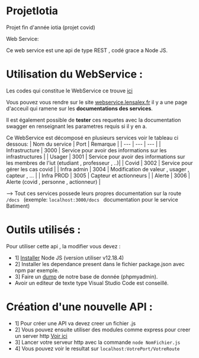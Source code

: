 # ProjetIotia
Projet fin d'année iotia (projet covid)

Web Service:

Ce web service est une api de type REST , codé grace a Node JS.

# Utilisation du WebService :

Les codes qui constitue le WebService ce trouve [ici](https://github.com/LENSAlex/ProjetIotia/tree/WebService/WebService)

Vous pouvez vous rendre sur le site [webservice.lensalex.fr](http://webservice.lensalex.fr)  il y a une page d'acceuil qui ramene sur les **documentations des services**.

Il est également possible de **tester** ces requetes avec la documentation swagger en renseignant les parametres requis si il y en a.

Ce WebService est décomposé en plusieurs services voir le tableau ci dessous:
| Nom du service | Port | Remarque |
| --- | --- | --- |
| Infrastructure | 3000 | Service pour avoir des informations sur les infrastructures |
| Usager | 3001 | Service pour avoir des informations sur les membres de l'iut (etudiant , professeur , ..)|
| Covid | 3002 | Service pour gérer les cas covid |
| Infra admin  | 3004 | Modification de valeur , usager , capteur , ...  |
| Infra PROD  | 3005 | Capteur et actionneurs |
| Alerte  | 3006 | Alerte (covid , personne , actionneur)  |

--> Tout ces services possede leurs propres documentation sur la route  ```/docs ``` (exemple:  ```localhost:3000/docs ``` documentation pour le service Batiment)


# Outils utilisés :

Pour utiliser cette api , la modifier vous devez :

- 1] [Installer](https://nodejs.org/en/) Node JS (version utiliser v12.18.4)
- 2] Installer les dependance present dans le fichier package.json avec npm par exemple.
- 3] Faire un [dump](https://github.com/LENSAlex/ProjetIotia/blob/documentation/ScriptSQL.txt) de notre base de donnée (phpmyadmin).
- Avoir un editeur de texte type Visual Studio Code est conseillé.


# Création d'une nouvelle API :

- 1] Pour créer une API va devez creer un fichier .js
- 2] Vous pouvez ensuite utiliser des modules comme express pour creer un server http [Voir ici](https://www.npmjs.com/package/express)
- 3] Lancer votre serveur http avec la commande   ```node NomFichier.js```
- 4] Vous pouvez voir le resultat sur ```localhost:VotrePort/VotreRoute ```


